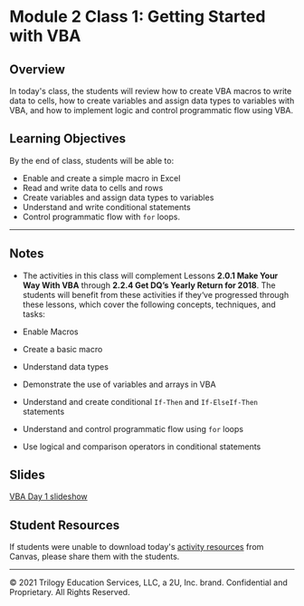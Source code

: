 # Module 2 Class 1: Getting Started with VBA


## Overview

In today's class, the students will review how to create VBA macros to write data to cells, how to create variables and assign data types to variables with VBA, and how to implement logic and control programmatic flow using VBA. 

## Learning Objectives

By the end of class, students will be able to:
 
* Enable and create a simple macro in Excel
* Read and write data to cells and rows 
* Create variables and assign data types to variables
* Understand and write conditional statements
* Control programmatic flow with `for` loops. 

- - -

## Notes

* The activities in this class will complement Lessons **2.0.1 Make Your Way With VBA** through **2.2.4 Get DQ’s Yearly Return for 2018**.  The students will benefit from these activities if they‘ve progressed through these lessons, which cover the following concepts, techniques, and tasks: 

* Enable Macros
* Create a basic macro 
* Understand data types
* Demonstrate the use of variables and arrays in VBA
* Understand and create conditional `If-Then` and `If-ElseIf-Then` statements
* Understand and control programmatic flow using `for` loops
* Use logical and comparison operators in conditional statements 

## Slides

[VBA Day 1 slideshow](https://docs.google.com/presentation/d/1DsCujlDGCOooh3r5DW7rZmeCsCkOAOnYzss9sewZCHM/edit?ts=5faee0b3)

## Student Resources

If students were unable to download today's [activity resources](https://2u-data-curriculum-team.s3.amazonaws.com/data-viz-online-lesson-plans/02-Lessons/2-1-Student-Resources.zip) from Canvas, please share them with the students. 

---

© 2021 Trilogy Education Services, LLC, a 2U, Inc. brand.  Confidential and Proprietary.  All Rights Reserved.

